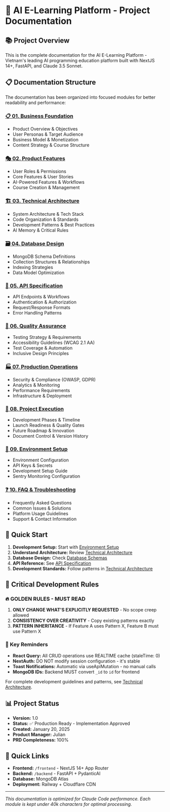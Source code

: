 # 🎯 AI E-Learning Platform - Project Documentation

## 📚 Project Overview
This is the complete documentation for the AI E-Learning Platform - Vietnam's leading AI programming education platform built with NextJS 14+, FastAPI, and Claude 3.5 Sonnet.

## 📋 Documentation Structure
The documentation has been organized into focused modules for better readability and performance:

### [📋 01. Business Foundation](./docs/01_BUSINESS_FOUNDATION.md)
- Product Overview & Objectives
- User Personas & Target Audience  
- Business Model & Monetization
- Content Strategy & Course Structure

### [🎭 02. Product Features](./docs/02_PRODUCT_FEATURES.md)
- User Roles & Permissions
- Core Features & User Stories
- AI-Powered Features & Workflows
- Course Creation & Management

### [🏗️ 03. Technical Architecture](./docs/03_TECHNICAL_ARCHITECTURE.md)
- System Architecture & Tech Stack
- Code Organization & Standards
- Development Patterns & Best Practices
- AI Memory & Critical Rules

### [🗃️ 04. Database Design](./docs/04_DATABASE_DESIGN.md)
- MongoDB Schema Definitions
- Collection Structures & Relationships
- Indexing Strategies
- Data Model Optimization

### [📡 05. API Specification](./docs/05_API_SPECIFICATION.md)
- API Endpoints & Workflows
- Authentication & Authorization
- Request/Response Formats
- Error Handling Patterns

### [🧪 06. Quality Assurance](./docs/06_QUALITY_ASSURANCE.md)
- Testing Strategy & Requirements
- Accessibility Guidelines (WCAG 2.1 AA)
- Test Coverage & Automation
- Inclusive Design Principles

### [🏭 07. Production Operations](./docs/07_PRODUCTION_OPERATIONS.md)
- Security & Compliance (OWASP, GDPR)
- Analytics & Monitoring
- Performance Requirements
- Infrastructure & Deployment

### [🚀 08. Project Execution](./docs/08_PROJECT_EXECUTION.md)
- Development Phases & Timeline
- Launch Readiness & Quality Gates
- Future Roadmap & Innovation
- Document Control & Version History

### [🔧 09. Environment Setup](./docs/09_ENVIRONMENT_SETUP.md)
- Environment Configuration
- API Keys & Secrets
- Development Setup Guide
- Sentry Monitoring Configuration

### [❓ 10. FAQ & Troubleshooting](./docs/10_FAQ_TROUBLESHOOTING.md)
- Frequently Asked Questions
- Common Issues & Solutions
- Platform Usage Guidelines
- Support & Contact Information

## 🚀 Quick Start

1. **Development Setup:** Start with [Environment Setup](./docs/09_ENVIRONMENT_SETUP.md)
2. **Understand Architecture:** Review [Technical Architecture](./docs/03_TECHNICAL_ARCHITECTURE.md)
3. **Database Design:** Check [Database Schemas](./docs/04_DATABASE_DESIGN.md)
4. **API Reference:** See [API Specification](./docs/05_API_SPECIFICATION.md)
5. **Development Standards:** Follow patterns in [Technical Architecture](./docs/03_TECHNICAL_ARCHITECTURE.md)

## 🧠 Critical Development Rules

### 🔥 GOLDEN RULES - MUST READ
1. **ONLY CHANGE WHAT'S EXPLICITLY REQUESTED** - No scope creep allowed
2. **CONSISTENCY OVER CREATIVITY** - Copy existing patterns exactly
3. **PATTERN INHERITANCE** - If Feature A uses Pattern X, Feature B must use Pattern X

### 🚨 Key Reminders
- **React Query:** All CRUD operations use REALTIME cache (staleTime: 0)
- **NextAuth:** DO NOT modify session configuration - it's stable
- **Toast Notifications:** Automatic via useApiMutation - no manual calls
- **MongoDB IDs:** Backend MUST convert `_id` to `id` for frontend

For complete development guidelines and patterns, see [Technical Architecture](./docs/03_TECHNICAL_ARCHITECTURE.md).

## 📊 Project Status
- **Version:** 1.0
- **Status:** ✅ Production Ready - Implementation Approved
- **Created:** January 20, 2025
- **Product Manager:** Julian
- **PRD Completeness:** 100%

## 🔗 Quick Links
- **Frontend:** `/frontend` - NextJS 14+ App Router
- **Backend:** `/backend` - FastAPI + PydanticAI
- **Database:** MongoDB Atlas
- **Deployment:** Railway + Cloudflare CDN

---

*This documentation is optimized for Claude Code performance. Each module is kept under 40k characters for optimal processing.*